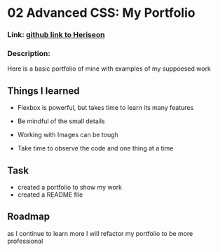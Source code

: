 # 02 Advanced CSS: My Portfolio


### Link: [github link to Heriseon]()

### Description:
Here is a basic portfolio of mine with examples of my suppoesed work

## Things I learned
- Flexbox is powerful, but takes time to learn its many features

- Be mindful of the small details 

- Working with Images can be tough

- Take time to observe the code and one thing at a time


## Task 
- created a portfolio to show my work
- created a README file

## Roadmap
as I continue to learn more I will refactor my portfolio to be more professional 





